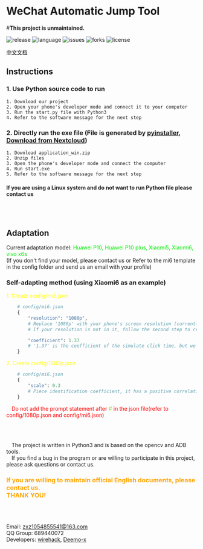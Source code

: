 # WeChat Automatic Jump Tool

#**This project is unmaintained.** 

![release](https://img.shields.io/badge/release-v0.8.0-blue.svg)
![language](https://img.shields.io/badge/language-python3.6-yellowgreen.svg)
![issues](https://img.shields.io/github/issues/Deemo-x/wechat_auto_jump.svg)
![forks](https://img.shields.io/github/forks/Deemo-x/wechat_auto_jump.svg)
![license](https://img.shields.io/github/license/Deemo-x/wechat_auto_jump.svg)

[中文文档](README_zh-cn.md)

## Instructions

### 1. Use Python source code to run

    1. Download our project
    2. Open your phone's developer mode and connect it to your computer
    3. Run the start.py file with Python3
    4. Refer to the software message for the next step

### 2. Directly run the exe file (File is generated by [pyinstaller](http://pyinstaller.org), [Download from Nextcloud](http://cloud.xiangzhe.top/nextcloud/s/tfqMfwmexjkjoKs))

    1. Download application_win.zip
    2. Unzip files
    3. Open the phone's developer mode and connect the computer
    4. Run start.exe
    5. Refer to the software message for the next step

#### **If you are using a Linux system and do not want to run Python file please contact us**

<br></br>

## Adaptation

Current adaptation model:
<font color = grean>
Huawei P10, Huawei P10 plus, Xiaomi5, Xiaomi6, vivo x6s
</font>
<br>(If you don't find your model, please contact us or Refer to the mi6 template in the config folder and send us an email with your profile)</br>

### Self-adapting method (using Xiaomi6 as an example)

<font color = yellow>
    1. Create config/mi6.json
</font>

```python
    # config/mi6.json
    {
        "resolution": "1080p",
        # Replace '1080p' with your phone's screen resolution (currently supports 1080p and 2k)
        # If your resolution is not in it, follow the second step to create your own screen resolution file

        "coefficient": 1.37
        # '1.37' is the coefficient of the simulate click time, but we didn't find the law. Please try it yourself
    }
```

<font color = yellow>
    2. Create config/1080p.json
</font>

```python
    # config/mi6.json
    {
        "scale": 0.3
        # Piece identification coefficient, it has a positive correlation with screen resolution
    }

```
<font color = red>
&emsp;Do not add the prompt statement after <font color = yellowgreen>#</font> in the json file(refer to config/1080p.json and config/mi6.json)
</font>

<br></br>

&emsp;The project is written in Python3 and is based on the opencv and ADB tools. </br>
&emsp;If you find a bug in the program or are willing to participate in this project, please ask questions or contact us.

### <font color = orange>If you are willing to maintain official English documents, please contact us. <br>THANK YOU!</br></font>

<br></br>

Email: zxz1054855541@163.com
<br>QQ Group: 689440072</br>
Developers: [wirehack](https://github.com/wirehack), [Deemo-x](https://github.com/Deemo-x)
